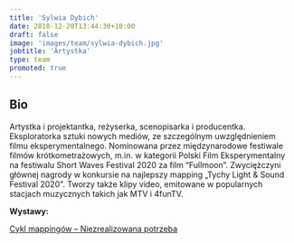```yaml
---
title: 'Sylwia Dybich'
date: 2018-12-20T13:44:30+10:00
draft: false
image: 'images/team/sylwia-dybich.jpg'
jobtitle: 'Artystka'
type: team
promoted: true
---
```


## Bio

Artystka i projektantka, reżyserka, scenopisarka i producentka. Eksploratorka sztuki nowych mediów, ze szczególnym uwzględnieniem filmu eksperymentalnego. Nominowana przez międzynarodowe festiwale filmów krótkometrażowych, m.in. w kategorii Polski Film Eksperymentalny na festiwalu Short Waves Festival 2020 za film “Fullmoon”. Zwyciężczyni głównej nagrody w konkursie na najlepszy mapping „Tychy Light & Sound Festival 2020". Tworzy także klipy video, emitowane w popularnych stacjach muzycznych takich jak MTV i 4funTV.

**Wystawy:**

[Cykl mappingów – Niezrealizowana potrzeba](/pokazy/mappingi)
